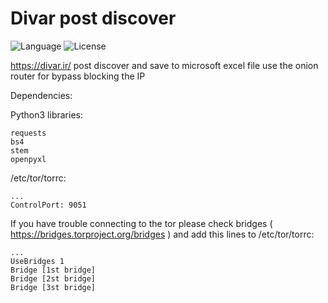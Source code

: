 # Divar post discover

![Language](http://img.shields.io/:language-PYTHON-red.svg?style=flat-square) ![License](http://img.shields.io/:license-GPL-blue.svg?style=flat-square)

https://divar.ir/ post discover and save to microsoft excel file
use the onion router for bypass blocking the IP

Dependencies:

Python3 libraries:
```
requests
bs4
stem
openpyxl
```

/etc/tor/torrc:

```
...
ControlPort: 9051
```

If you have trouble connecting to the tor please check bridges ( https://bridges.torproject.org/bridges )
and add this lines to /etc/tor/torrc:

```
...
UseBridges 1
Bridge [1st bridge]
Bridge [2st bridge]
Bridge [3st bridge]
```


